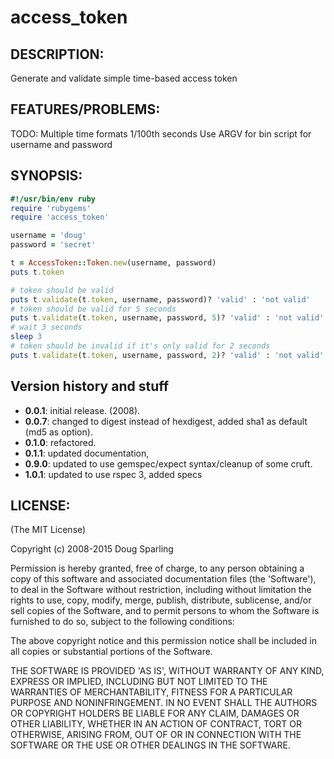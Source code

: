 # access_token

## DESCRIPTION:

Generate and validate simple time-based access token

## FEATURES/PROBLEMS:

TODO: Multiple time formats
      1/100th seconds
      Use ARGV for bin script for username and password

## SYNOPSIS:
```ruby
#!/usr/bin/env ruby
require 'rubygems'
require 'access_token'

username = 'doug'
password = 'secret'

t = AccessToken::Token.new(username, password)
puts t.token

# token should be valid 
puts t.validate(t.token, username, password)? 'valid' : 'not valid'
# token should be valid for 5 seconds 
puts t.validate(t.token, username, password, 5)? 'valid' : 'not valid'
# wait 3 seconds
sleep 3
# token should be invalid if it's only valid for 2 seconds
puts t.validate(t.token, username, password, 2)? 'valid' : 'not valid'
```

## Version history and stuff

* **0.0.1**: initial release. (2008).
* **0.0.7**: changed to digest instead of hexdigest, added sha1 as default (md5 as option).
* **0.1.0**: refactored.
* **0.1.1**: updated documentation,
* **0.9.0**: updated to use gemspec/expect syntax/cleanup of some cruft.
* **1.0.1**: updated to use rspec 3, added specs

## LICENSE:

(The MIT License)

Copyright (c) 2008-2015 Doug Sparling

Permission is hereby granted, free of charge, to any person obtaining
a copy of this software and associated documentation files (the
'Software'), to deal in the Software without restriction, including
without limitation the rights to use, copy, modify, merge, publish,
distribute, sublicense, and/or sell copies of the Software, and to
permit persons to whom the Software is furnished to do so, subject to
the following conditions:

The above copyright notice and this permission notice shall be
included in all copies or substantial portions of the Software.

THE SOFTWARE IS PROVIDED 'AS IS', WITHOUT WARRANTY OF ANY KIND,
EXPRESS OR IMPLIED, INCLUDING BUT NOT LIMITED TO THE WARRANTIES OF
MERCHANTABILITY, FITNESS FOR A PARTICULAR PURPOSE AND NONINFRINGEMENT.
IN NO EVENT SHALL THE AUTHORS OR COPYRIGHT HOLDERS BE LIABLE FOR ANY
CLAIM, DAMAGES OR OTHER LIABILITY, WHETHER IN AN ACTION OF CONTRACT,
TORT OR OTHERWISE, ARISING FROM, OUT OF OR IN CONNECTION WITH THE
SOFTWARE OR THE USE OR OTHER DEALINGS IN THE SOFTWARE.
